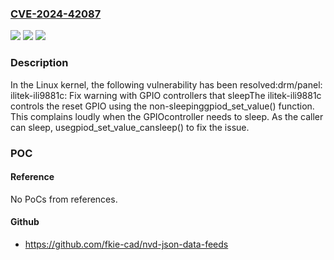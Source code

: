 ### [CVE-2024-42087](https://cve.mitre.org/cgi-bin/cvename.cgi?name=CVE-2024-42087)
![](https://img.shields.io/static/v1?label=Product&message=Linux&color=blue)
![](https://img.shields.io/static/v1?label=Version&message=1da177e4c3f4%3C%20b71348be1236%20&color=brighgreen)
![](https://img.shields.io/static/v1?label=Vulnerability&message=n%2Fa&color=brighgreen)

### Description

In the Linux kernel, the following vulnerability has been resolved:drm/panel: ilitek-ili9881c: Fix warning with GPIO controllers that sleepThe ilitek-ili9881c controls the reset GPIO using the non-sleepinggpiod_set_value() function. This complains loudly when the GPIOcontroller needs to sleep. As the caller can sleep, usegpiod_set_value_cansleep() to fix the issue.

### POC

#### Reference
No PoCs from references.

#### Github
- https://github.com/fkie-cad/nvd-json-data-feeds

